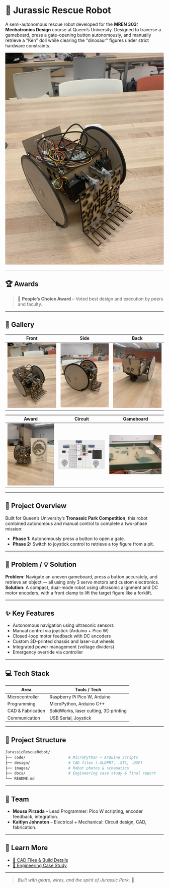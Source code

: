 # 🦖 Jurassic Rescue Robot

A semi-autonomous rescue robot developed for the **MREN 303: Mechatronics Design** course at Queen’s University. Designed to traverse a gameboard, press a gate-opening button autonomously, and manually retrieve a "Ken" doll while clearing the "dinosaur" figures under strict hardware constraints.

![Robot Front View](images/robot_front.jpg)

---

## 🏆 Awards

> 🥇 **People’s Choice Award** – Voted best design and execution by peers and faculty.

---

## 📸 Gallery

| Front | Side | Back |
|-------|------|------|
| <img src="images/robot_front.jpg" width="250"/> | <img src="/images/robot_side.jpg" width="250"/> | <img src="/images/robot_back.jpg" width="250"/> |

| Award | Circuit | Gameboard |
|-------|---------|-----------|
| <img src="/images/award_robot.jpg" width="250"/> | <img src="/images/electrical_schematic.png" width="250"/> | <img src="/images/gameboard_middle.webp" width="250"/> |

---

## 🚀 Project Overview

Built for Queen’s University’s **Tronassic Park Competition**, this robot combined autonomous and manual control to complete a two-phase mission:
- **Phase 1:** Autonomously press a button to open a gate.
- **Phase 2:** Switch to joystick control to retrieve a toy figure from a pit.

---

## 🧩 Problem / 💡 Solution

**Problem:** Navigate an uneven gameboard, press a button accurately, and retrieve an object — all using only 3 servo motors and custom electronics.  
**Solution:** A compact, dual-mode robot using ultrasonic alignment and DC motor encoders, with a front clamp to lift the target figure like a forklift.

---

## ✨ Key Features

- Autonomous navigation using ultrasonic sensors
- Manual control via joystick (Arduino + Pico W)
- Closed-loop motor feedback with DC encoders
- Custom 3D-printed chassis and laser-cut wheels
- Integrated power management (voltage dividers)
- Emergency override via controller

---

## 💻 Tech Stack

| Area              | Tools / Tech                      |
|-------------------|-----------------------------------|
| Microcontroller   | Raspberry Pi Pico W, Arduino      |
| Programming       | MicroPython, Arduino C++          |
| CAD & Fabrication | SolidWorks, laser cutting, 3D printing |
| Communication     | USB Serial, Joystick              |

---

## 📁 Project Structure

```bash
JurassicRescueRobot/
├── code/                   # MicroPython + Arduino scripts
├── design/                 # CAD files (.SLDPRT, .STL, .DXF)
├── images/                 # Robot photos & schematics
├── docs/                   # Engineering case study & final report
└── README.md
```

---

## 👥 Team

- **Mousa Pirzada** – Lead Programmer: Pico W scripting, encoder feedback, integration.
- **Kaitlyn Johnston** – Electrical + Mechanical: Circuit design, CAD, fabrication.

---

## 📖 Learn More

- [📂 CAD Files & Build Details](https://github.com/20mup/JurassicRescueRobot/tree/main/design)
- [📄 Engineering Case Study](docs/jurassic-rescue-case-study.md)

---

> _Built with gears, wires, and the spirit of Jurassic Park._ 🦕
